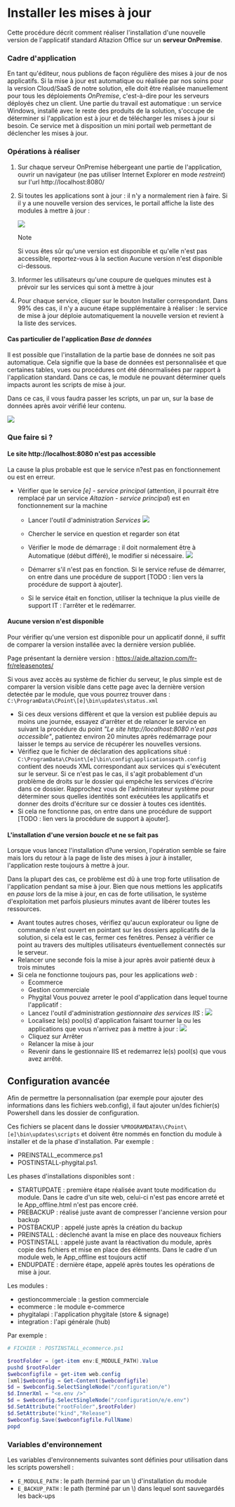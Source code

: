 # Installer les mises à jour


Cette procédure décrit comment réaliser l'installation d'une nouvelle version de l'applicatif standard Altazion Office sur un **serveur OnPremise**.

### Cadre d'application

En tant qu'éditeur, nous publions de façon régulière des mises à jour de nos applicatifs. Si la mise à jour est automatique ou réalisée par nos soins pour la version Cloud/SaaS de notre solution, elle doit être réalisée manuellement pour tous les déploiements _OnPremise_, c'est-à-dire pour les serveurs déployés chez un client.
Une partie du travail est automatique : un service Windows, installé avec le reste des produits de la solution, s'occupe de déterminer si l'application est à jour et de télécharger les mises à jour si besoin. Ce service met à disposition un mini portail web permettant de déclencher les mises à jour.

### Opérations à réaliser

1.	Sur chaque serveur OnPremise hébergeant une partie de l'application, ouvrir un navigateur (ne pas utiliser Internet Explorer en mode _restreint_) sur l'url http://localhost:8080/  
2.	Si toutes les applications sont à jour : il n'y a normalement rien à faire. Si il y a une nouvelle version des services, le portail affiche la liste des modules à mettre à jour :

    ![](images/procedure_editeur_1.png)

    >[!NOTE]
    > Si vous êtes sûr qu'une version est disponible et qu'elle n'est pas accessible, reportez-vous à la section Aucune version n'est disponible ci-dessous.

3.	Informer les utilisateurs qu'une coupure de quelques minutes est à prévoir sur les services qui sont à mettre à jour
4.	Pour chaque service, cliquer sur le bouton Installer correspondant. Dans 99% des cas, il n'y a aucune étape supplémentaire à réaliser : le service de mise à jour déploie automatiquement la nouvelle version et revient à la liste des services.

#### Cas particulier de l'application _Base de données_

Il est possible que l'installation de la partie base de données ne soit pas automatique. Cela signifie que la base de données est personnalisée et que certaines tables, vues ou procédures ont été dénormalisées par rapport à l'application standard. Dans ce cas, le module ne pouvant déterminer quels impacts auront les scripts de mise à jour. 

Dans ce cas, il vous faudra passer les scripts, un par un, sur la base de données après avoir vérifié leur contenu.

![](images/procedure_editeur_2.png)

### Que faire si ?

#### Le site http://localhost:8080 n'est pas accessible

La cause la plus probable est que le service n?est pas en fonctionnement ou est en erreur.
- Vérifier que le service _[e] - service principal_ (attention, il pourrait être remplacé par un service _Altazion - service principal_) est en fonctionnement sur la machine
    - Lancer l'outil d'administration _Services_ 
      ![](images/procedure_editeur_3.png)
    - Chercher le service en question et regarder son état
    - Vérifier le mode de démarrage : il doit normalement être à Automatique (début différé), le modifier si nécessaire.
    ![](images/procedure_editeur_4.png)

    - Démarrer s'il n'est pas en fonction. Si le service refuse de démarrer, on entre dans une procédure de support [TODO : lien vers la procédure de support à ajouter].
    - Si le service était en fonction, utiliser la technique la plus vieille de support IT : l'arrêter et le redémarrer.

#### Aucune version n'est disponible
Pour vérifier qu'une version est disponible pour un applicatif donné, il suffit de comparer la version installée avec la dernière version publiée.

Page présentant la dernière version : https://aide.altazion.com/fr-fr/releasenotes/ 

Si vous avez accès au système de fichier du serveur, le plus simple est de comparer la version visible dans cette page avec la dernière version detectée par le module, que vous pourrez trouver dans : `C:\ProgramData\CPoint\[e]\bin\updates\status.xml `

-	Si ces deux versions diffèrent et que la version est publiée depuis au moins une journée, essayez d'arrêter et de relancer le service en suivant la procédure du point _"Le site http://localhost:8080 n'est pas accessible"_, patientez environ 20 minutes après redémarrage pour laisser le temps au service de récupérer les nouvelles versions.
-	Vérifiez que le fichier de déclaration des applications situé : `C:\ProgramData\CPoint\[e]\bin\config\applicationspath.config` contient des noeuds XML correspondant aux services qui s'exécutent sur le serveur. Si ce n'est pas le cas, il s'agit probablement d'un problème de droits sur le dossier qui empêche les services d'écrire dans ce dossier. Rapprochez vous de l'administrateur système pour déterminer sous quelles identités sont exécutées les applicatifs et donner des droits d'écriture sur ce dossier à toutes ces identités.
-	Si cela ne fonctionne pas, on entre dans une procédure de support [TODO : lien vers la procédure de support à ajouter].

#### L'installation d'une version _boucle_ et ne se fait pas

Lorsque vous lancez l'installation d?une version, l'opération semble se faire mais lors du retour à la page de liste des mises à jour à installer, l'application reste toujours à mettre à jour.

Dans la plupart des cas, ce problème est dû à une trop forte utilisation de l'application pendant sa mise à jour. Bien que nous mettions les applicatifs en _pause_ lors de la mise à  jour, en cas de forte utilisation, le système d'exploitation met parfois plusieurs minutes avant de libérer toutes les ressources. 
-	Avant toutes autres choses, vérifiez qu'aucun explorateur ou ligne de commande n'est ouvert en pointant sur les dossiers applicatifs de la solution, si cela est le cas, fermer ces fenêtres. Pensez à vérifier ce point au travers des multiples utilisateurs éventuellement connectés sur le serveur.
-	Relancer une seconde fois la mise à jour après avoir patienté deux à trois minutes
-	Si cela ne fonctionne toujours pas, pour les applications _web_ :
    - Ecommerce
    - Gestion commerciale
    - Phygital
    Vous pouvez arreter le pool d'application dans lequel tourne l'applicatif :
    - Lancez l'outil d'administration _gestionnaire des services IIS_ :
        ![](images/procedure_editeur_5.png)
    - Localisez le(s) pool(s) d'application faisant tourner la ou les applications que vous n'arrivez pas à mettre à jour :
        ![](images/procedure_editeur_6.png)
    - Cliquez sur Arrêter
    - Relancer la mise à jour
    - Revenir dans le gestionnaire IIS et redemarrez le(s) pool(s) que vous avez arrêté.

## Configuration avancée

Afin de permettre la personnalisation (par exemple pour ajouter des informations dans les fichiers web.config), il faut ajouter un/des fichier(s) Powershell dans les dossier de configuration. 

Ces fichiers se placent dans le dossier `%PROGRAMDATA%\CPoint\[e]\bin\updates\scripts` et doivent être nommés en fonction du module à installer et de la phase d'installation. Par exemple :

- PREINSTALL_ecommerce.ps1
- POSTINSTALL-phygital.ps1.

Les phases d'installations disponibles sont :

- STARTUPDATE : première étape réalisée avant toute modification du module. Dans le cadre d'un site web, celui-ci n'est pas encore arreté et le App_offline.html n'est pas encore créé.
- PREBACKUP : réalisé juste avant de compresser l'ancienne version pour backup
- POSTBACKUP : appelé juste après la création du backup
- PREINSTALL : déclenché avant la mise en place des nouveaux fichiers
- POSTINSTALL : appelé juste avant la réactivation du module, après copie des fichiers et mise en place des éléments. Dans le cadre d'un module web, le App_offline est toujours actif
- ENDUPDATE : dernière étape, appelé après toutes les opérations de mise à jour.

Les modules :

- gestioncommerciale : la gestion commerciale
- ecommerce : le module e-commerce
- phygitalapi : l'application phygitale (store & signage)
- integration : l'api générale (hub)

Par exemple :
```powershell
# FICHIER : POSTINSTALL_ecommerce.ps1

$rootFolder = (get-item env:E_MODULE_PATH).Value
pushd $rootFolder
$webconfigfile = get-item web.config
[xml]$webconfig = Get-Content($webconfigfile)
$d = $webconfig.SelectSingleNode("/configuration/e")
$d.InnerXml = "<e.env />"
$d = $webconfig.SelectSingleNode("/configuration/e/e.env")
$d.SetAttribute("rootFolder",$rootFolder)
$d.SetAttribute("kind","Release")
$webconfig.Save($webconfigfile.FullName)
popd
```

### Variables d'environnement

Les variables d'environnements suivantes sont définies pour utilisation dans les scripts powershell :

- `E_MODULE_PATH` : le path (terminé par un \\) d'installation du module
- `E_BACKUP_PATH` : le path (terminé par un \\) dans lequel sont sauvegardés les back-ups 
